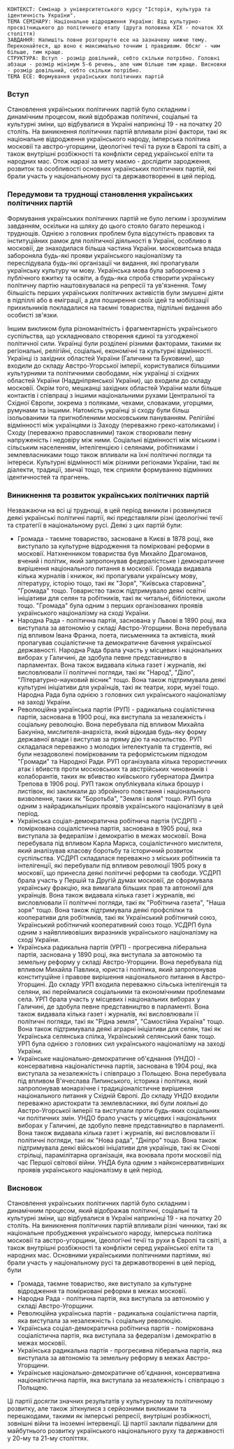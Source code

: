 ```
КОНТЕКСТ: Семінар з університетського курсу "Історія, культура та ідентичність України".
ТЕМА СЕМІНАРУ: Національне відродження України: Від культурно-просвітницького до політичного етапу (друга половина ХІХ - початок ХХ століття)
ЗАВДАННЯ: Напишіть повне розгорнуте есе на зазначену нижче тему. Переконайтеся, що воно є максимально точним і правдивим. Обсяг - чим більше, тим краще.
СТРУКТУРА: Вступ - розмір довільний, себто скільки потрібно. Головні абзаци - розмір мінімум 5-6 речень, але чим більше тим краще. Висновки - розмір довільний, себто скільки потрібно.
ТЕМА ЕСЕ: Формування українських політичних партій
```

### Вступ

Становлення українських політичних партій було складним і динамічним процесом, який відображав політичні, соціальні та культурні зміни, що відбувалися в Україні наприкінці 19 - на початку 20 століть. На виникнення політичних партій впливали різні фактори, такі як національне відродження українського народу, імперська політика московії та австро-угорщини, ідеологічні течії та рухи в Європі та світі, а також внутрішні розбіжності та конфлікти серед української еліти та народних мас. Отож наразі за мету маємо - дослідити зародження, розвиток та особливості основних українських політичних партій, які брали участь у національному русі та державотворенні в цей період.

### Передумови та труднощі становлення українських політичних партій

Формування українських політичних партій не було легким і зрозумілим завданням, оскільки на шляху до цього стояло багато перешкод і труднощів. Однією з головних проблем була відсутність правових та інституційних рамок для політичної діяльності в Україні, особливо в московії, де знаходилася більша частина України. московитська влада забороняла будь-які прояви українського націоналізму та переслідувала будь-які організації чи видання, які пропагували українську культуру чи мову. Українська мова була заборонена з публічного вжитку та освіти, а будь-яка спроба створити українську політичну партію наштовхувалася на репресії та ув'язнення. Тому більшість перших українських політичних активістів були змушені діяти в підпіллі або в еміграції, а для поширення своїх ідей та мобілізації прихильників покладалися на таємні товариства, підпільні видання або особисті зв'язки.

Іншим викликом була різноманітність і фрагментарність українського суспільства, що ускладнювало створення єдиної та узгодженої політичної сили. Українці були розділені різними факторами, такими як регіональні, релігійні, соціальні, економічні та культурні відмінності. Українці із західних областей України (Галичини та Буковини), що входили до складу Австро-Угорської імперії, користувалися більшими культурними та політичними свободами, ніж українці зі східних областей України (Наддніпрянської України), що входили до складу московії. Окрім того, мешканці західних областей України мали більше контактів і співпраці з іншими національними рухами Центральної та Східної Європи, зокрема з поляками, чехами, словаками, угорцями, румунами та іншими. Натомість українці зі сходу були більш ізольованими та пригнобленими московським пануванням. Релігійні відмінності між українцями із Заходу (переважно греко-католиками) і Сходу (переважно православними) також створювали певну напруженість і недовіру між ними. Соціальні відмінності між міським і сільським населенням, інтелігенцією і селянами, робітниками і землевласниками тощо також впливали на їхні політичні погляди та інтереси. Культурні відмінності між різними регіонами України, такі як діалекти, традиції, звичаї тощо, теж сприяли формуванню відмінних ідентичностей та прагнень.

### Виникнення та розвиток українських політичних партій

Незважаючи на всі ці труднощі, в цей період виникли і розвинулися деякі українські політичні партії, які представляли різні ідеологічні течії та стратегії в національному русі. Деякі з цих партій були:

- Громада - таємне товариство, засноване в Києві в 1878 році, яке виступало за культурне відродження та помірковані реформи в московії. Натхненником товариства був Михайло Драгоманов, вчений і політик, який запропонував федералістське і демократичне вирішення національного питання в московії. Громада видавала кілька журналів і книжок, які пропагували українську мову, літературу, історію тощо, такі як "Зоря", "Київська старовина", "Громада" тощо. Товариство також підтримувало деякі освітні ініціативи для селян та робітників, такі як читальні, бібліотеки, школи тощо. "Громада" була одним з перших організованих проявів українського націоналізму на сході України.
- Народна Рада - політична партія, заснована у Львові в 1890 році, яка виступала за автономію у складі Австро-Угорщини. Вона перебувала під впливом Івана Франка, поета, письменника та активіста, який пропагував соціалістичне та демократичне бачення української державності. Народна Рада брала участь у місцевих і національних виборах у Галичині, де здобула певне представництво в парламентах. Вона також видавала кілька газет і журналів, які висловлювали її політичні погляди, такі як "Народ", "Діло", "Літературно-науковий вісник" тощо. Вона також підтримувала деякі культурні ініціативи для українців, такі як театри, хори, музеї тощо. Народна Рада була однією з головних сил українського націоналізму на заході України.
- Революційна українська партія (РУП) - радикальна соціалістична партія, заснована в 1900 році, яка виступала за незалежність і соціальну революцію. Вона перебувала під впливом Михайла Бакуніна, мислителя-анархіста, який відкидав будь-яку форму державної влади і виступав за пряму дію та насильство. РУП складалася переважно з молодих інтелектуалів та студентів, які були незадоволені поміркованим та реформістським підходом "Громади" та Народної Ради. РУП організувала кілька терористичних атак і вбивств проти московських та австрійських чиновників і колаборантів, таких як вбивство київського губернатора Дмитра Трепова в 1906 році. РУП також опублікувала кілька брошур і листівок, які закликали до збройного повстання і національного визволення, таких як "Боротьба", "Земля і воля" тощо. РУП була одним з найрадикальніших проявів українського націоналізму в цей період.
- Українська соціал-демократична робітнича партія (УСДРП) - поміркована соціалістична партія, заснована в 1905 році, яка виступала за федералізм і демократію в межах московії. Вона перебувала під впливом Карла Маркса, соціалістичного мислителя, який аналізував класову боротьбу та історичний розвиток суспільства. УСДРП складалася переважно з міських робітників та інтелігенції, які перебували під впливом революції 1905 року в московії, що принесла деякі політичні реформи та свободи. УСДРП брала участь у Першій та Другій думах московії, де сформувала українську фракцію, яка вимагала більших прав та автономії для українців. Вона також видавала кілька газет і журналів, які висловлювали її політичні погляди, такі як "Робітнича газета", "Наша зоря" тощо. Вона також підтримувала деякі профспілки та кооперативи для робітників, такі як Український робітничий союз, Український робітничий кооперативний союз тощо. УСДРП була одним з найвпливовіших виразників українського націоналізму на сході України.
- Українська радикальна партія (УРП) - прогресивна ліберальна партія, заснована у 1890 році, яка виступала за автономію та земельну реформу у складі Австро-Угорщини. Вона перебувала під впливом Михайла Павлика, юриста і політика, який запропонував конституційне і правове вирішення національного питання в Австро-Угорщині. До складу УРП входила переважно сільська інтелігенція та селяни, які переймалися соціальними та економічними проблемами села. УРП брала участь у місцевих і національних виборах у Галичині, де здобула певне представництво в парламенті. Вона також видавала кілька газет і журналів, які висловлювали її політичні погляди, такі як "Рідна земля", "Самостійна Україна" тощо. Вона також підтримувала деякі аграрні ініціативи для селян, такі як Українська селянська спілка, Український селянський банк тощо. УРП була однією з головних сил українського націоналізму на заході України.
- Українське національно-демократичне об'єднання (УНДО) - консервативна націоналістична партія, заснована в 1904 році, яка виступала за незалежність і співпрацю з Польщею. Вона перебувала під впливом В'ячеслава Липинського, історика і політика, який запропонував монархічне і традиціоналістичне вирішення національного питання у Східній Європі. До складу УНДО входили переважно аристократи та землевласники, які були лояльні до Австро-Угорської імперії та виступали проти будь-яких соціальних чи політичних змін. УНДО брало участь у місцевих і національних виборах у Галичині, де здобуло певне представництво в парламенті. Вона також видавала кілька газет і журналів, які висловлювали її політичні погляди, такі як "Нова рада", "Дніпро" тощо. Вона також підтримувала деякі військові ініціативи для українців, такі як Січові стрільці, парамілітарна організація, яка воювала проти московії під час Першої світової війни. УНДА була одним з найконсервативніших проявів українського націоналізму в цей період.

### Висновок

Становлення українських політичних партій було складним і динамічним процесом, який відображав політичні, соціальні та культурні зміни, що відбувалися в Україні наприкінці 19 - на початку 20 століть. На виникнення політичних партій впливали різні чинники, такі як національне пробудження українського народу, імперська політика московії та австро-угорщини, ідеологічні течії та рухи в Європі та світі, а також внутрішні розбіжності та конфлікти серед української еліти та народних мас. Основними українськими політичними партіями, які брали участь у національному русі та державотворенні в цей період, були

- Громада, таємне товариство, яке виступало за культурне відродження та помірковані реформи в межах московії.
- Народна Рада - політична партія, яка виступала за автономію у складі Австро-Угорщини.
- Революційна українська партія - радикальна соціалістична партія, яка виступала за незалежність і соціальну революцію.
- Українська соціал-демократична робітнича партія - поміркована соціалістична партія, яка виступала за федералізм і демократію в межах московії.
- Українська радикальна партія - прогресивна ліберальна партія, яка виступала за автономію та земельну реформу в межах Австро-Угорщини.
- Українське національно-демократичне об'єднання, консервативна націоналістична партія, яка виступала за незалежність і співпрацю з Польщею.

Ці партії досягли значних результатів у культурному та політичному розвитку, але також зіткнулися з серйозними викликами та перешкодами, такими як імперські репресії, внутрішні розбіжності, зовнішні війни та іноземні інтервенції. Ці партії заклали підвалини для майбутнього розвитку українського національного руху та державності у 20-му та 21-му століттях.
